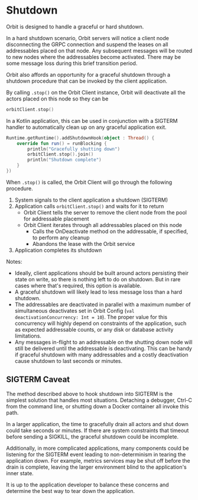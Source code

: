 # Shutdown

Orbit is designed to handle a graceful or hard shutdown.

In a hard shutdown scenario, Orbit servers will notice a client node disconnecting the GRPC connection and suspend the leases on all addressables placed on that node. Any subsequent messages will be routed to new nodes where the addressables become activated. There may be some message loss during this brief transition period.

Orbit also affords an opportunity for a graceful shutdown through a shutdown procedure that can be invoked by the client application.

By calling `.stop()` on the Orbit Client instance, Orbit will deactivate all the actors placed on this node so they can be 

```kotlin
orbitClient.stop()
```

In a Kotlin application, this can be used in conjunction with a SIGTERM handler to automatically clean up on any graceful application exit.

```kotlin
Runtime.getRuntime().addShutdownHook(object : Thread() {
    override fun run() = runBlocking {
        println("Gracefully shutting down")
        orbitClient.stop().join()
        println("Shutdown complete")
    }
})
```

When `.stop()` is called, the Orbit Client will go through the following procedure.

1. System signals to the client application a shutdown (SIGTERM)
2. Application calls `orbitClient.stop()` and waits for it to return
    * Orbit Client tells the server to remove the client node from the pool for addressable placement
    * Orbit Client iterates through all addressables placed on this node
        * Calls the OnDeactivate method on the addressable, if specified, to perform any cleanup
        * Abandons the lease with the Orbit service
3. Application completes its shutdown

Notes:
* Ideally, client applications should be built around actors persisting their state on write, so there is nothing left to do on shutdown. But in rare cases where that's required, this option is available.
* A graceful shutdown will likely lead to less message loss than a hard shutdown.
* The addressables are deactivated in parallel with a maximum number of simultaneous deactivates set in Orbit Config (`val deactivationConcurrency: Int = 10`). The proper value for this concurrency will highly depend on constraints of the application, such as expected addressable counts, or any disk or database activity limitations.
* Any messages in-flight to an addressable on the shutting down node will still be delivered until the addressable is deactivating. This can be handy if graceful shutdown with many addressables and a costly deactivation cause shutdown to last seconds or minutes.

## SIGTERM Caveat
The method described above to hook shutdown into SIGTERM is the simplest solution that handles most situations. Detaching a debugger, Ctrl-C from the command line, or shutting down a Docker container all invoke this path.

In a larger application, the time to gracefully drain all actors and shut down could take seconds or minutes. If there are system constraints that timeout before sending a SIGKILL, the graceful shutdown could be incomplete.

Additionally, in more complicated applications, many components could be listening for the SIGTERM event leading to non-determinism in tearing the application down. For example, metrics services may be shut off before the drain is complete, leaving the larger environment blind to the application's inner state.

It is up to the application developer to balance these concerns and determine the best way to tear down the application.
